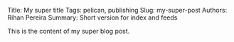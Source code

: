 Title: My super title
Tags: pelican, publishing
Slug: my-super-post
Authors: Rihan Pereira
Summary: Short version for index and feeds

This is the content of my super blog post.
